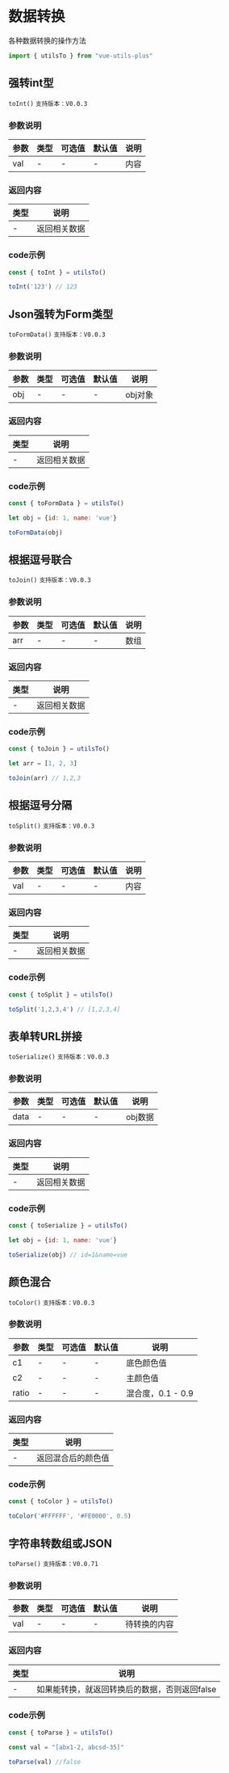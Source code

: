 # 数据转换

各种数据转换的操作方法

```javascript
import { utilsTo } from "vue-utils-plus"
```

## 强转int型

`toInt()` `支持版本：V0.0.3`

### 参数说明

| 参数  | 类型  | 可选值 | 默认值 | 说明  |
|-----|-----|-----|-----|-----|
| val | -   | -   | -   | 内容  |

### 返回内容

| 类型  | 说明     |
|-----|--------|
| -   | 返回相关数据 |

### code示例

```javascript
const { toInt } = utilsTo()

toInt('123') // 123
```


## Json强转为Form类型

`toFormData()` `支持版本：V0.0.3`

### 参数说明

| 参数  | 类型  | 可选值 | 默认值 | 说明    |
|-----|-----|-----|-----|-------|
| obj | -   | -   | -   | obj对象 |

### 返回内容

| 类型  | 说明     |
|-----|--------|
| -   | 返回相关数据 |

### code示例

```javascript
const { toFormData } = utilsTo()

let obj = {id: 1, name: 'vue'}

toFormData(obj)
```


## 根据逗号联合

`toJoin()` `支持版本：V0.0.3`

### 参数说明

| 参数  | 类型  | 可选值 | 默认值 | 说明  |
|-----|-----|-----|-----|-----|
| arr | -   | -   | -   | 数组  |

### 返回内容

| 类型  | 说明     |
|-----|--------|
| -   | 返回相关数据 |

### code示例

```javascript
const { toJoin } = utilsTo()

let arr = [1, 2, 3]

toJoin(arr) // 1,2,3
```


## 根据逗号分隔

`toSplit()` `支持版本：V0.0.3`

### 参数说明

| 参数  | 类型  | 可选值 | 默认值 | 说明  |
|-----|-----|-----|-----|-----|
| val | -   | -   | -   | 内容  |

### 返回内容

| 类型  | 说明     |
|-----|--------|
| -   | 返回相关数据 |

### code示例

```javascript
const { toSplit } = utilsTo()

toSplit('1,2,3,4') // [1,2,3,4]
```


## 表单转URL拼接

`toSerialize()` `支持版本：V0.0.3`

### 参数说明

| 参数   | 类型  | 可选值 | 默认值 | 说明    |
|------|-----|-----|-----|-------|
| data | -   | -   | -   | obj数据 |

### 返回内容

| 类型  | 说明     |
|-----|--------|
| -   | 返回相关数据 |

### code示例

```javascript
const { toSerialize } = utilsTo()

let obj = {id: 1, name: 'vue'}

toSerialize(obj) // id=1&name=vue
```


## 颜色混合

`toColor()` `支持版本：V0.0.3`

### 参数说明

| 参数    | 类型  | 可选值 | 默认值 | 说明            |
|-------|-----|-----|-----|---------------|
| c1    | -   | -   | -   | 底色颜色值         |
| c2    | -   | -   | -   | 主颜色值          |
| ratio | -   | -   | -   | 混合度，0.1 - 0.9 |

### 返回内容

| 类型  | 说明        |
|-----|-----------|
| -   | 返回混合后的颜色值 |

### code示例

```javascript
const { toColor } = utilsTo()

toColor('#FFFFFF', '#FE0000', 0.5)
```


## 字符串转数组或JSON

`toParse()` `支持版本：V0.0.71`

### 参数说明

| 参数  | 类型  | 可选值 | 默认值 | 说明     |
|-----|-----|-----|-----|--------|
| val | -   | -   | -   | 待转换的内容 |

### 返回内容

| 类型  | 说明                        |
|-----|---------------------------|
| -   | 如果能转换，就返回转换后的数据，否则返回false |

### code示例

```javascript
const { toParse } = utilsTo()

const val = "[abx1-2, abcsd-35]"

toParse(val) //false
```
